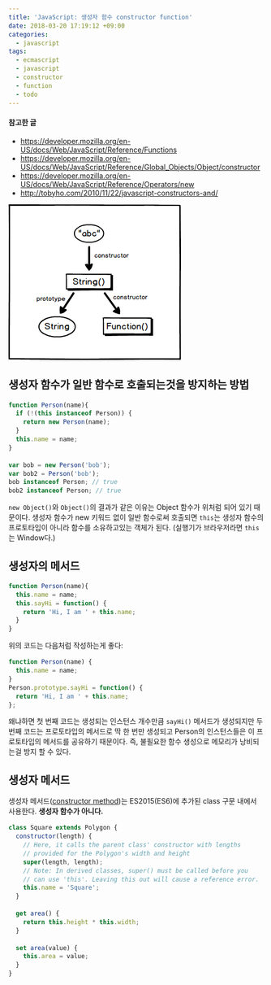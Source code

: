 ```yaml
---
title: 'JavaScript: 생성자 함수 constructor function'
date: 2018-03-20 17:19:12 +09:00
categories:
  - javascript
tags:
  - ecmascript
  - javascript
  - constructor
  - function
  - todo
---
```


#### 참고한 글
- https://developer.mozilla.org/en-US/docs/Web/JavaScript/Reference/Functions
- https://developer.mozilla.org/en-US/docs/Web/JavaScript/Reference/Global_Objects/Object/constructor
- https://developer.mozilla.org/en-US/docs/Web/JavaScript/Reference/Operators/new
- http://tobyho.com/2010/11/22/javascript-constructors-and/

![](/images/prototype-constructor.png)

## 생성자 함수가 일반 함수로 호출되는것을 방지하는 방법
```js
function Person(name){
  if (!(this instanceof Person)) {
    return new Person(name);
  }
  this.name = name;
}

var bob = new Person('bob');
var bob2 = Person('bob');
bob instanceof Person; // true
bob2 instanceof Person; // true
```
`new Object()`와 `Object()`의 결과가 같은 이유는 Object 함수가 위처럼 되어 있기 때문이다. 생성자 함수가 new 키워드 없이 일반 함수로써 호출되면 `this`는 생성자 함수의 프로토타입이 아니라 함수를 소유하고있는 객체가 된다. (실행기가 브라우저라면 `this`는 Window다.)

## 생성자의 메서드
```js
function Person(name){
  this.name = name;
  this.sayHi = function() {
    return 'Hi, I am ' + this.name;
  }
}
```
위의 코드는 다음처럼 작성하는게 좋다:
```js
function Person(name) {
  this.name = name;
}
Person.prototype.sayHi = function() {
  return 'Hi, I am ' + this.name;
};
```
왜냐하면 첫 번째 코드는 생성되는 인스턴스 개수만큼 `sayHi()` 메서드가 생성되지만 두 번째 코드는 프로토타입의 메서드로 딱 한 번만 생성되고 Person의 인스턴스들은 이 프로토타입의 메서드를 공유하기 때문이다. 즉, 불필요한 함수 생성으로 메모리가 낭비되는걸 방지 할 수 있다.

## 생성자 메서드
생성자 메서드([constructor method](https://developer.mozilla.org/en-US/docs/Web/JavaScript/Reference/Classes/constructor))는 ES2015(ES6)에 추가된 class 구문 내에서 사용한다. **생성자 함수가 아니다.**
```js
class Square extends Polygon {
  constructor(length) {
    // Here, it calls the parent class' constructor with lengths
    // provided for the Polygon's width and height
    super(length, length);
    // Note: In derived classes, super() must be called before you
    // can use 'this'. Leaving this out will cause a reference error.
    this.name = 'Square';
  }

  get area() {
    return this.height * this.width;
  }

  set area(value) {
    this.area = value;
  }
}
```
